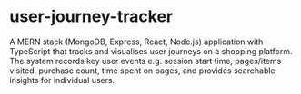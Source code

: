 # user-journey-tracker
A MERN stack (MongoDB, Express, React, Node.js) application with TypeScript that tracks and visualises user journeys on a shopping platform. The system records key user events e.g. session start time, pages/items visited, purchase count, time spent on pages, and provides searchable insights for individual users.
